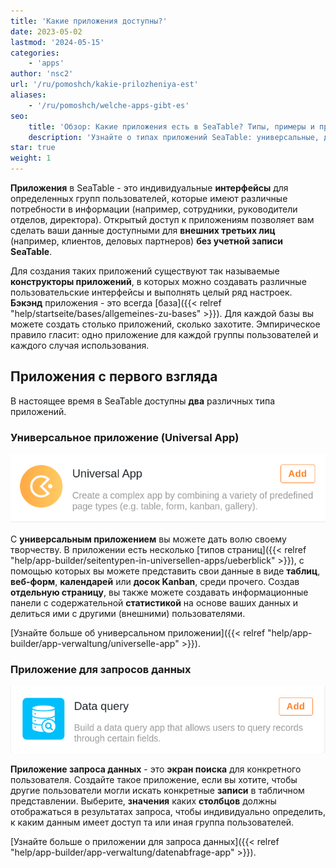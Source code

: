 ```yaml
---
title: 'Какие приложения доступны?'
date: 2023-05-02
lastmod: '2024-05-15'
categories:
    - 'apps'
author: 'nsc2'
url: '/ru/pomoshch/kakie-prilozheniya-est'
aliases:
    - '/ru/pomoshch/welche-apps-gibt-es'
seo:
    title: 'Обзор: Какие приложения есть в SeaTable? Типы, примеры и преимущества'
    description: 'Узнайте о типах приложений SeaTable: универсальные, для поиска данных, пользовательские интерфейсы — примеры использования для команд и клиентов.'
star: true
weight: 1
---
```


**Приложения** в SeaTable - это индивидуальные **интерфейсы** для определенных групп пользователей, которые имеют различные потребности в информации (например, сотрудники, руководители отделов, директора). Открытый доступ к приложениям позволяет вам сделать ваши данные доступными для **внешних третьих лиц** (например, клиентов, деловых партнеров) **без учетной записи SeaTable**.

Для создания таких приложений существуют так называемые **конструкторы приложений**, в которых можно создавать различные пользовательские интерфейсы и выполнять целый ряд настроек. **Бэкэнд** приложения - это всегда [база]({{< relref "help/startseite/bases/allgemeines-zu-bases" >}}). Для каждой базы вы можете создать столько приложений, сколько захотите. Эмпирическое правило гласит: одно приложение для каждой группы пользователей и каждого случая использования.

## Приложения с первого взгляда

В настоящее время в SeaTable доступны **два** различных типа приложений.

### Универсальное приложение (Universal App)

![Универсальное приложение](images/universal-app-preview.png)

С **универсальным приложением** вы можете дать волю своему творчеству. В приложении есть несколько [типов страниц]({{< relref "help/app-builder/seitentypen-in-universellen-apps/ueberblick" >}}), с помощью которых вы можете представить свои данные в виде **таблиц**, **веб-форм**, **календарей** или **досок Kanban**, среди прочего. Создав **отдельную страницу**, вы также можете создавать информационные панели с содержательной **статистикой** на основе ваших данных и делиться ими с другими (внешними) пользователями.

[Узнайте больше об универсальном приложении]({{< relref "help/app-builder/app-verwaltung/universelle-app" >}}).

### Приложение для запросов данных

![Приложение для запросов данных](images/data-query-app-preview.png)

**Приложение запроса данных** - это **экран поиска** для конкретного пользователя. Создайте такое приложение, если вы хотите, чтобы другие пользователи могли искать конкретные **записи** в табличном представлении. Выберите, **значения** каких **столбцов** должны отображаться в результатах запроса, чтобы индивидуально определить, к каким данным имеет доступ та или иная группа пользователей.

[Узнайте больше о приложении для запроса данных]({{< relref "help/app-builder/app-verwaltung/datenabfrage-app" >}}).
